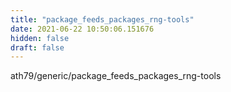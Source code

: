 ```yaml
---
title: "package_feeds_packages_rng-tools"
date: 2021-06-22 10:50:06.151676
hidden: false
draft: false
---
```


ath79/generic/package_feeds_packages_rng-tools

